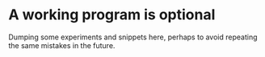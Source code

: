 # A working program is optional

Dumping some experiments and snippets here, perhaps to avoid repeating
the same mistakes in the future.
